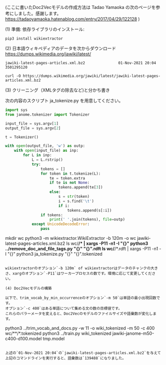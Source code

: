 (ここに書いたDoc2Vecモデルの作成方法は Tadao Yamaoka の次のページを参考にしました。感謝します。 https://tadaoyamaoka.hatenablog.com/entry/2017/04/29/122128 )

(1) 準備: 依存ライブラリのインストール:

```
pip3 install wikiextractor
```

(2) 日本語ウィキペディアのデータを次からダウンロード https://dumps.wikimedia.org/jawiki/latest/

```
jawiki-latest-pages-articles.xml.bz2               01-Nov-2021 20:04          3501295120
```

```
curl -O https://dumps.wikimedia.org/jawiki/latest/jawiki-latest-pages-articles.xml.bz2
```

(3) クリーニング（XMLタグの除去など)と分かち書き

次の内容のスクリプト ja_tokenize.py を用意してください。

```python
import sys
from janome.tokenizer import Tokenizer

input_file = sys.argv[1]
output_file = sys.argv[2]

t = Tokenizer()

with open(output_file, 'w') as outp:
    with open(input_file) as inp:
        for L in inp:
            L = L.rstrip()
            try:
                tokens = []
                for token in t.tokenize(L):
                    te = token.extra
                    if te is not None:
                        tokens.append(te[3])
                    else:
                        s = str(token)
                        i = s.find('\t')
                        if i:
                            tokens.append(s[:i])
                if tokens:
                    print(' '.join(tokens), file=outp)
            except UnicodeDecodeError:
                pass
```

mkdir wc
python3 -m wikiextractor.WikiExtractor -b 120m -o wc jawiki-latest-pages-articles.xml.bz2
ls wc/**/* | xargs -P11 -n1 -I "{}" python3 ../remove_doc_and_file_tags.py "{}" "{}".rdft
ls wc/**/*.rdft | xargs -P11 -n1 -I "{}" python3 ja_tokenize.py "{}" "{}".tokenized
```

wikiextractorのオプション`-b 120m` of wikiextractorはデータのチャンクの大きさ、xargのオプション`-P11`はワーカープロセスの数です。環境に応じて変更してください。

(4) Doc2Vecモデルの構築

以下で、trim_vocab_by_min_occurrenceのオプション`-m 50`は単語の最小出現回数です。
オプション`-c 400`はある単語について集める文の数の目標値です。
これらのパラーメータを変えると、Doc2Vecのモデルのファイルサイズや語彙数が変化します。

```
python3 ../trim_vocab_and_docs.py -w 11 -o wiki_tokenized -m 50 -c 400 wc/**/*.tokenized
python3 ../train.py wiki_tokenized jawiki-janome-m50-c400-d100.model tmp.model
```

上述の`01-Nov-2021 20:04`の`jawiki-latest-pages-articles.xml.bz2`を与えて上記のコマンドラインを実行すると、語彙数は`139488`になりました。
